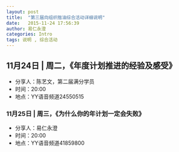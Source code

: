 ```yaml
---
layout: post
title:  "第三届向组织揩油综合活动详细说明"
date:   2015-11-24 17:56:39
author: 易仁永澄
categories: Intro
tags: 说明 , 综合活动
---
```


## 11月24日 | 周二，《年度计划推进的经验及感受》

- 分享人：陈艺文，第二届满分学员
- 时间：20:00
- 地点：YY语音频道24550515

### 11月25日 | 周三，《为什么你的年计划一定会失败》

- 分享人：易仁永澄
- 时间：20:00
- 地点：YY语音频道41859800